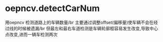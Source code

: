 # oepncv.detectCarNum
用oepncv 检测道路上的车辆数量/br
主要通过调整offset(偏移量)使车辆不会在经过线的时候被遗漏/br
但最左和最右车道检测是车辆轮廓框容易发生改变,导致中心点改变,进而一辆车检测两次
